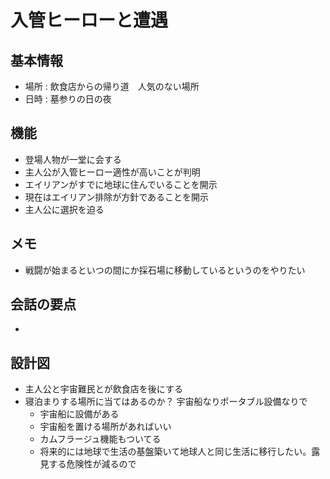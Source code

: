 # 入管ヒーローと遭遇
## 基本情報
* 場所 : 飲食店からの帰り道　人気のない場所
* 日時 : 墓参りの日の夜

## 機能
* 登場人物が一堂に会する
* 主人公が入管ヒーロー適性が高いことが判明
* エイリアンがすでに地球に住んでいることを開示
* 現在はエイリアン排除が方針であることを開示
* 主人公に選択を迫る

## メモ
* 戦闘が始まるといつの間にか採石場に移動しているというのをやりたい

## 会話の要点
* 


## 設計図
* 主人公と宇宙難民とが飲食店を後にする
* 寝泊まりする場所に当てはあるのか？ 宇宙船なりポータブル設備なりで
  * 宇宙船に設備がある
  * 宇宙船を置ける場所があればいい
  * カムフラージュ機能もついてる
  * 将来的には地球で生活の基盤築いて地球人と同じ生活に移行したい。露見する危険性が減るので
  

